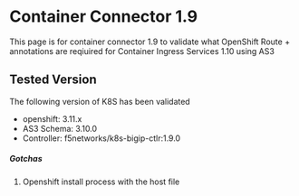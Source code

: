 # Container Connector 1.9 
This page is for container connector 1.9 to validate what OpenShift Route + annotations are reqiuired for Container Ingress Services 1.10 using AS3 

## Tested Version
The following version of K8S has been validated
- openshift: 3.11.x
- AS3 Schema: 3.10.0
- Controller: f5networks/k8s-bigip-ctlr:1.9.0

##### Gotchas 
1. Openshift install process with the host file

